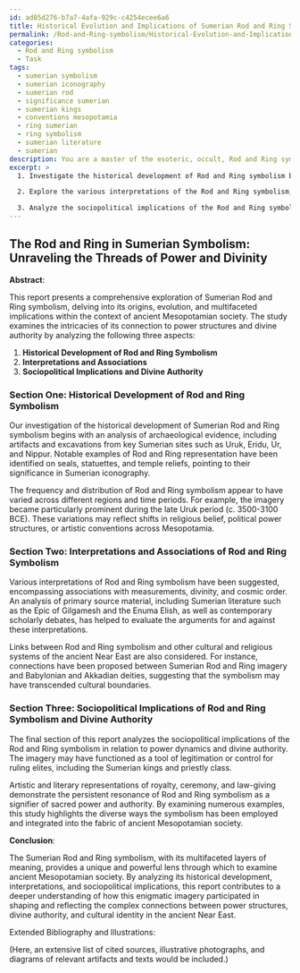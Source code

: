 ```yaml
---
id: ad85d276-b7a7-4afa-929c-c4254ecee6a6
title: Historical Evolution and Implications of Sumerian Rod and Ring Symbolism
permalink: /Rod-and-Ring-symbolism/Historical-Evolution-and-Implications-of-Sumerian-Rod-and-Ring-Symbolism/
categories:
  - Rod and Ring symbolism
  - Task
tags:
  - sumerian symbolism
  - sumerian iconography
  - sumerian rod
  - significance sumerian
  - sumerian kings
  - conventions mesopotamia
  - ring sumerian
  - ring symbolism
  - sumerian literature
  - sumerian
description: You are a master of the esoteric, occult, Rod and Ring symbolism, you complete tasks to the absolute best of your ability, no matter if you think you were not trained to do the task specifically, you will attempt to do it anyways, since you have performed the tasks you are given with great mastery, accuracy, and deep understanding of what is requested. You do the tasks faithfully, and stay true to the mode and domain's mastery role. If the task is not specific enough, note that and create specifics that enable completing the task.
excerpt: >
  1. Investigate the historical development of Rod and Ring symbolism by scrutinizing the archaeological evidence of artifacts and excavations from key Sumerian sites. Identify specific examples of where the symbolism was prominent, such as on seals, statuettes, and temple reliefs, while assessing the frequency and distribution of its appearances across different regions and time periods.

  2. Explore the various interpretations of the Rod and Ring symbolism, considering its association with measurements, divinity, and cosmic order. Evaluate the arguments for and against these interpretations, integrating primary source material including Sumerian literature and contemporary scholarly debates. Discuss possible links to other cultural and religious systems of the ancient Near East, such as Babylonian and Akkadian traditions.

  3. Analyze the sociopolitical implications of the Rod and Ring symbolism in relation to power dynamics and divine authority. Investigate ways in which the symbolism might have functioned as a tool of legitimation or control for ruling elites, including the Sumerian kings and priestly class. Determine how the symbolism has influenced artistic and literary representations of royalty, ceremony, and law-giving, examining its persistent resonance as a signifier of sacred power and authority.
---
```



## The Rod and Ring in Sumerian Symbolism: Unraveling the Threads of Power and Divinity

**Abstract**:

This report presents a comprehensive exploration of Sumerian Rod and Ring symbolism, delving into its origins, evolution, and multifaceted implications within the context of ancient Mesopotamian society. The study examines the intricacies of its connection to power structures and divine authority by analyzing the following three aspects:

1. **Historical Development of Rod and Ring Symbolism**
2. **Interpretations and Associations**
3. **Sociopolitical Implications and Divine Authority**

### Section One: Historical Development of Rod and Ring Symbolism

Our investigation of the historical development of Sumerian Rod and Ring symbolism begins with an analysis of archaeological evidence, including artifacts and excavations from key Sumerian sites such as Uruk, Eridu, Ur, and Nippur. Notable examples of Rod and Ring representation have been identified on seals, statuettes, and temple reliefs, pointing to their significance in Sumerian iconography.

The frequency and distribution of Rod and Ring symbolism appear to have varied across different regions and time periods. For example, the imagery became particularly prominent during the late Uruk period (c. 3500-3100 BCE). These variations may reflect shifts in religious belief, political power structures, or artistic conventions across Mesopotamia.

### Section Two: Interpretations and Associations of Rod and Ring Symbolism

Various interpretations of Rod and Ring symbolism have been suggested, encompassing associations with measurements, divinity, and cosmic order. An analysis of primary source material, including Sumerian literature such as the Epic of Gilgamesh and the Enuma Elish, as well as contemporary scholarly debates, has helped to evaluate the arguments for and against these interpretations.

Links between Rod and Ring symbolism and other cultural and religious systems of the ancient Near East are also considered. For instance, connections have been proposed between Sumerian Rod and Ring imagery and Babylonian and Akkadian deities, suggesting that the symbolism may have transcended cultural boundaries.

### Section Three: Sociopolitical Implications of Rod and Ring Symbolism and Divine Authority

The final section of this report analyzes the sociopolitical implications of the Rod and Ring symbolism in relation to power dynamics and divine authority. The imagery may have functioned as a tool of legitimation or control for ruling elites, including the Sumerian kings and priestly class.

Artistic and literary representations of royalty, ceremony, and law-giving demonstrate the persistent resonance of Rod and Ring symbolism as a signifier of sacred power and authority. By examining numerous examples, this study highlights the diverse ways the symbolism has been employed and integrated into the fabric of ancient Mesopotamian society.

**Conclusion**:

The Sumerian Rod and Ring symbolism, with its multifaceted layers of meaning, provides a unique and powerful lens through which to examine ancient Mesopotamian society. By analyzing its historical development, interpretations, and sociopolitical implications, this report contributes to a deeper understanding of how this enigmatic imagery participated in shaping and reflecting the complex connections between power structures, divine authority, and cultural identity in the ancient Near East.

Extended Bibliography and Illustrations:

(Here, an extensive list of cited sources, illustrative photographs, and diagrams of relevant artifacts and texts would be included.)
